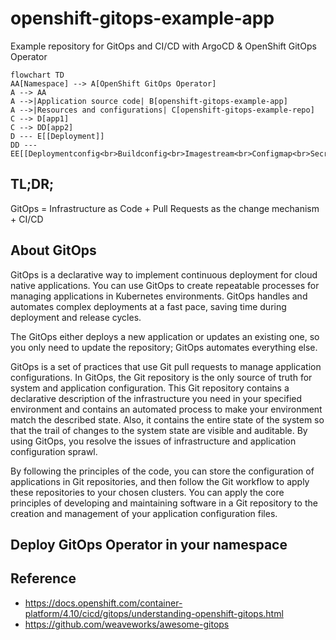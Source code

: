 # openshift-gitops-example-app
Example repository for GitOps and CI/CD with ArgoCD &amp; OpenShift GitOps Operator

```mermaid
flowchart TD
AA[Namespace] --> A[OpenShift GitOps Operator]
A --> AA
A -->|Application source code| B[openshift-gitops-example-app]
A -->|Resources and configurations| C[openshift-gitops-example-repo]
C --> D[app1]
C --> DD[app2]
D --- E[[Deployment]]
DD --- EE[[Deploymentconfig<br>Buildconfig<br>Imagestream<br>Configmap<br>Secret]]
```

## TL;DR;
GitOps = Infrastructure as Code + Pull Requests as the change mechanism + CI/CD

## About GitOps

GitOps is a declarative way to implement continuous deployment for cloud native applications. You can use GitOps to create repeatable processes for managing applications in Kubernetes environments. GitOps handles and automates complex deployments at a fast pace, saving time during deployment and release cycles.

The GitOps either deploys a new application or updates an existing one, so you only need to update the repository; GitOps automates everything else.

GitOps is a set of practices that use Git pull requests to manage application configurations. In GitOps, the Git repository is the only source of truth for system and application configuration. This Git repository contains a declarative description of the infrastructure you need in your specified environment and contains an automated process to make your environment match the described state. Also, it contains the entire state of the system so that the trail of changes to the system state are visible and auditable. By using GitOps, you resolve the issues of infrastructure and application configuration sprawl.

By following the principles of the code, you can store the configuration of applications in Git repositories, and then follow the Git workflow to apply these repositories to your chosen clusters. You can apply the core principles of developing and maintaining software in a Git repository to the creation and management of your application configuration files.

## Deploy GitOps Operator in your namespace



## Reference

- https://docs.openshift.com/container-platform/4.10/cicd/gitops/understanding-openshift-gitops.html
- https://github.com/weaveworks/awesome-gitops
